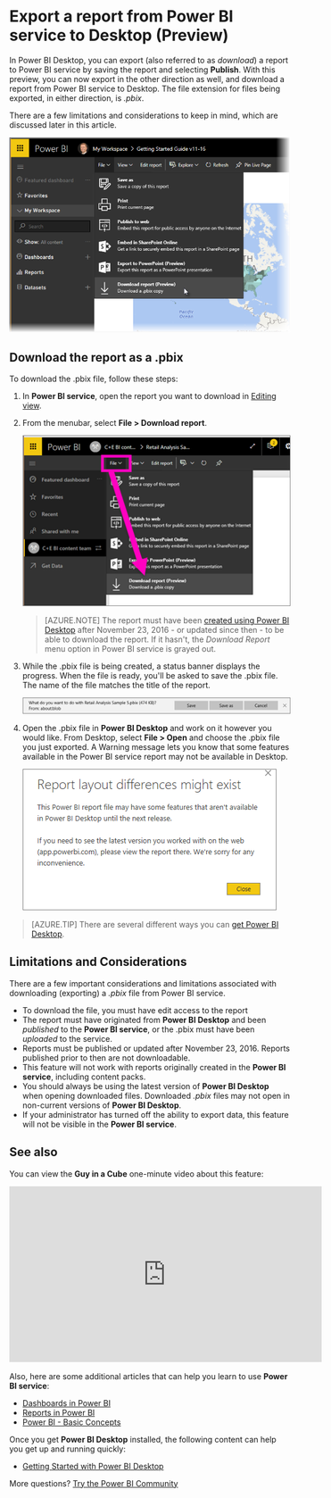 ﻿<properties
   pageTitle="Export a report from Power BI service to Desktop (Preview)"
   description="Download a report from the Power BI service to a Power BI Desktop file"
   services="powerbi"
   documentationCenter=""
   authors="mihart"
   manager="mblythe"
   backup=""
   editor=""
   tags=""
   qualityFocus="no"
   qualityDate=""/>

<tags
   ms.service="powerbi"
   ms.devlang="NA"
   ms.topic="article"
   ms.tgt_pltfrm="NA"
   ms.workload="powerbi"
   ms.date="02/15/2017"
   ms.author="mihart"/>

# Export a report from Power BI service to Desktop (Preview)
In Power BI Desktop, you can export (also referred to as *download*) a report to Power BI service by saving the report and selecting **Publish**. With this preview, you can now export in the other direction as well, and download a report from Power BI service to Desktop. The file extension for files being exported, in either direction, is *.pbix*.

There are a few limitations and considerations to keep in mind, which are discussed later in this article.

![](media/powerbi-service-export-to-pbix/export-to-pbix_1a.png)

##  Download the report as a .pbix

To download the .pbix file, follow these steps:

1. In **Power BI service**, open the report you want to download in [Editing view](powerbi-service-go-from-reading-view-to-editing-view.md).

2.  From the menubar, select **File > Download report**.

    ![](media/powerbi-service-export-to-pbix/power-bi-export-to-pbix_1.png)

    > [AZURE.NOTE] The report must have been [created using Power BI Desktop](powerbi-learning-4-1-publish-reports.md) after November 23, 2016 - or updated since then - to be able to download the report. If it hasn't, the *Download Report* menu option in Power BI service is grayed out.

3. While the .pbix file is being created, a status banner displays the progress. When the file is ready, you'll be asked to save the .pbix file. The name of the file matches the title of the report.

    ![](media/powerbi-service-export-to-pbix/power-bi-save.png)

4.  Open the .pbix file in **Power BI Desktop** and work on it however you would like. From Desktop, select **File > Open** and choose the .pbix file you just exported. A Warning message lets you know that some features available in the Power BI service report may not be available in Desktop.

    ![](media/powerbi-service-export-to-pbix/power-bi-export-to-pbix_2.png)



>[AZURE.TIP] There are several different ways you can [get Power BI Desktop](powerbi-desktop-get-the-desktop.md).


## Limitations and Considerations

There are a few important considerations and limitations associated with downloading (exporting) a *.pbix* file from Power BI service.

-   To download the file, you must have edit access to the report
-   The report must have originated from **Power BI Desktop** and been *published* to the **Power BI service**, or the .pbix must have been *uploaded* to the service.
-   Reports must be published or updated after November 23, 2016. Reports published prior to then are not downloadable.
-   This feature will not work with reports originally created in the **Power BI service**, including content packs.
-   You should always be using the latest version of **Power BI Desktop** when opening downloaded files. Downloaded *.pbix* files may not open in non-current versions of **Power BI Desktop**.
-   If your administrator has turned off the ability to export data, this feature will not be visible in the **Power BI service**.


## See also

You can view the **Guy in a Cube** one-minute video about this feature:

<iframe width="560" height="315" src="https://www.youtube.com/embed/ymWqU5jiUl0" frameborder="0" allowfullscreen></iframe>

Also, here are some additional articles that can help you learn to use **Power BI service**:

-   [Dashboards in Power BI](powerbi-service-dashboards.md)
-   [Reports in Power BI](powerbi-service-reports.md)
-   [Power BI - Basic Concepts](powerbi-service-basic-concepts.md)

Once you get **Power BI Desktop** installed, the following content can help you get up and running quickly:

-   [Getting Started with Power BI Desktop](powerbi-desktop-getting-started.md)

More questions? [Try the Power BI Community](http://community.powerbi.com/)   
